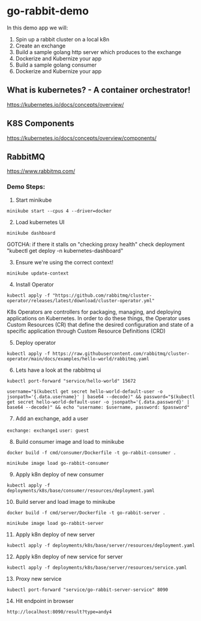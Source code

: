 # go-rabbit-demo

In this demo app we will:
1. Spin up a rabbit cluster on a local k8n
2. Create an exchange
3. Build a sample golang http server which produces to the exchange
4. Dockerize and Kubernize your app
5. Build a sample golang consumer
6. Dockerize and Kubernize your app


## What is kubernetes? - A container orchestrator!
https://kubernetes.io/docs/concepts/overview/

## K8S Components
https://kubernetes.io/docs/concepts/overview/components/

## RabbitMQ
https://www.rabbitmq.com/

### Demo Steps:

1. Start minikube

```minikube start --cpus 4 --driver=docker```

2. Load kubernetes UI

```minikube dashboard```

GOTCHA: if there it stalls on "checking proxy health" check deployment "kubectl get deploy -n kubernetes-dashboard"

3. Ensure we're using the correct context!

```minikube update-context```

4. Install Operator

```kubectl apply -f "https://github.com/rabbitmq/cluster-operator/releases/latest/download/cluster-operator.yml"```

K8s Operators are controllers for packaging, managing, and deploying applications on Kubernetes. In order to do these things, the Operator uses Custom Resources (CR) that define the desired configuration and state of a specific application through Custom Resource Definitions (CRD)

5. Deploy operator

```kubectl apply -f https://raw.githubusercontent.com/rabbitmq/cluster-operator/main/docs/examples/hello-world/rabbitmq.yaml```

6. Lets have a look at the rabbitmq ui

```kubectl port-forward "service/hello-world" 15672```

```username="$(kubectl get secret hello-world-default-user -o jsonpath='{.data.username}' | base64 --decode)" && password="$(kubectl get secret hello-world-default-user -o jsonpath='{.data.password}' | base64 --decode)" && echo "username: $username, password: $password"```

7. Add an exchange, add a user

```exchange: exchange1```
```user: guest```

8. Build consumer image and load to minikube

```docker build -f cmd/consumer/Dockerfile -t go-rabbit-consumer .```

```minikube image load go-rabbit-consumer```

9. Apply k8n deploy of new consumer

```kubectl apply -f deployments/k8s/base/consumer/resources/deployment.yaml```

10. Build server and load image to minikube
 
```docker build -f cmd/server/Dockerfile -t go-rabbit-server .```

```minikube image load go-rabbit-server```

11. Apply k8n deploy of new server

```kubectl apply -f deployments/k8s/base/server/resources/deployment.yaml```

12. Apply k8n deploy of new service for server

```kubectl apply -f deployments/k8s/base/server/resources/service.yaml```

13. Proxy new service

```kubectl port-forward "service/go-rabbit-server-service" 8090```

14. Hit endpoint in browser

```http://localhost:8090/result?type=andy4```
